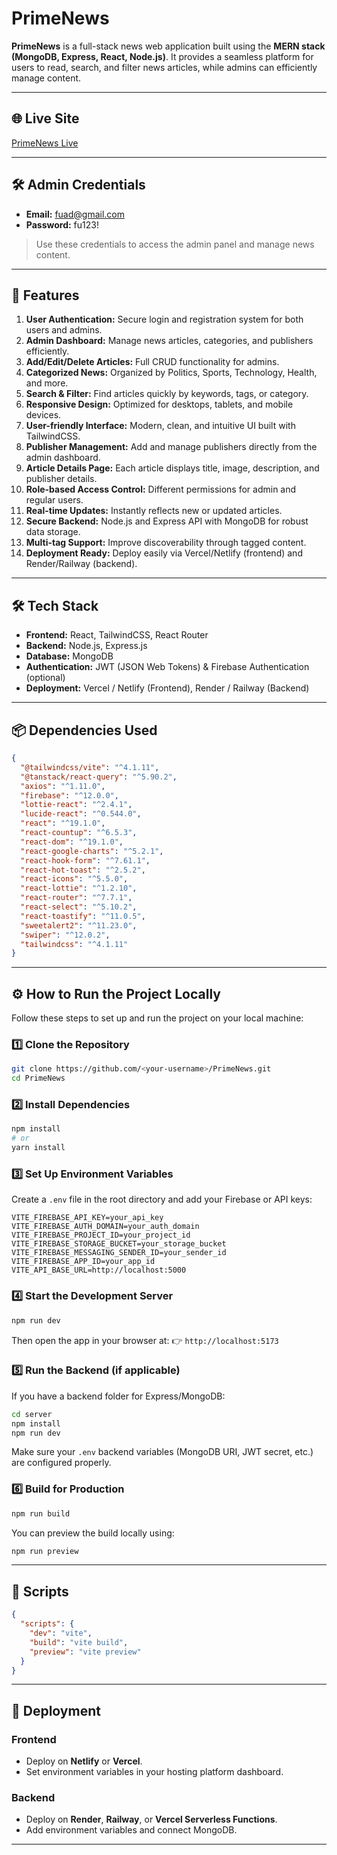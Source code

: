 # PrimeNews

**PrimeNews** is a full-stack news web application built using the **MERN stack (MongoDB, Express, React, Node.js)**. It provides a seamless platform for users to read, search, and filter news articles, while admins can efficiently manage content.

---

## 🌐 Live Site

[PrimeNews Live](https://prime-newspaper.netlify.app/)

---

## 🛠 Admin Credentials

- **Email:** fuad@gmail.com
- **Password:** fu123!

> Use these credentials to access the admin panel and manage news content.

---

## 🚀 Features

1. **User Authentication:** Secure login and registration system for both users and admins.
2. **Admin Dashboard:** Manage news articles, categories, and publishers efficiently.
3. **Add/Edit/Delete Articles:** Full CRUD functionality for admins.
4. **Categorized News:** Organized by Politics, Sports, Technology, Health, and more.
5. **Search & Filter:** Find articles quickly by keywords, tags, or category.
6. **Responsive Design:** Optimized for desktops, tablets, and mobile devices.
7. **User-friendly Interface:** Modern, clean, and intuitive UI built with TailwindCSS.
8. **Publisher Management:** Add and manage publishers directly from the admin dashboard.
9. **Article Details Page:** Each article displays title, image, description, and publisher details.
10. **Role-based Access Control:** Different permissions for admin and regular users.
11. **Real-time Updates:** Instantly reflects new or updated articles.
12. **Secure Backend:** Node.js and Express API with MongoDB for robust data storage.
13. **Multi-tag Support:** Improve discoverability through tagged content.
14. **Deployment Ready:** Deploy easily via Vercel/Netlify (frontend) and Render/Railway (backend).

---

## 🛠 Tech Stack

- **Frontend:** React, TailwindCSS, React Router
- **Backend:** Node.js, Express.js
- **Database:** MongoDB
- **Authentication:** JWT (JSON Web Tokens) & Firebase Authentication (optional)
- **Deployment:** Vercel / Netlify (Frontend), Render / Railway (Backend)

---

## 📦 Dependencies Used

```json
{
  "@tailwindcss/vite": "^4.1.11",
  "@tanstack/react-query": "^5.90.2",
  "axios": "^1.11.0",
  "firebase": "^12.0.0",
  "lottie-react": "^2.4.1",
  "lucide-react": "^0.544.0",
  "react": "^19.1.0",
  "react-countup": "^6.5.3",
  "react-dom": "^19.1.0",
  "react-google-charts": "^5.2.1",
  "react-hook-form": "^7.61.1",
  "react-hot-toast": "^2.5.2",
  "react-icons": "^5.5.0",
  "react-lottie": "^1.2.10",
  "react-router": "^7.7.1",
  "react-select": "^5.10.2",
  "react-toastify": "^11.0.5",
  "sweetalert2": "^11.23.0",
  "swiper": "^12.0.2",
  "tailwindcss": "^4.1.11"
}
```

---

## ⚙️ How to Run the Project Locally

Follow these steps to set up and run the project on your local machine:

### 1️⃣ Clone the Repository
```bash
git clone https://github.com/<your-username>/PrimeNews.git
cd PrimeNews
```

### 2️⃣ Install Dependencies
```bash
npm install
# or
yarn install
```

### 3️⃣ Set Up Environment Variables
Create a `.env` file in the root directory and add your Firebase or API keys:

```env
VITE_FIREBASE_API_KEY=your_api_key
VITE_FIREBASE_AUTH_DOMAIN=your_auth_domain
VITE_FIREBASE_PROJECT_ID=your_project_id
VITE_FIREBASE_STORAGE_BUCKET=your_storage_bucket
VITE_FIREBASE_MESSAGING_SENDER_ID=your_sender_id
VITE_FIREBASE_APP_ID=your_app_id
VITE_API_BASE_URL=http://localhost:5000
```

### 4️⃣ Start the Development Server
```bash
npm run dev
```
Then open the app in your browser at:
👉 `http://localhost:5173`

### 5️⃣ Run the Backend (if applicable)
If you have a backend folder for Express/MongoDB:
```bash
cd server
npm install
npm run dev
```

Make sure your `.env` backend variables (MongoDB URI, JWT secret, etc.) are configured properly.

### 6️⃣ Build for Production
```bash
npm run build
```
You can preview the build locally using:
```bash
npm run preview
```

---

## 🧰 Scripts

```json
{
  "scripts": {
    "dev": "vite",
    "build": "vite build",
    "preview": "vite preview"
  }
}
```

---

## 🧩 Deployment

### Frontend
- Deploy on **Netlify** or **Vercel**.
- Set environment variables in your hosting platform dashboard.

### Backend
- Deploy on **Render**, **Railway**, or **Vercel Serverless Functions**.
- Add environment variables and connect MongoDB.

---

